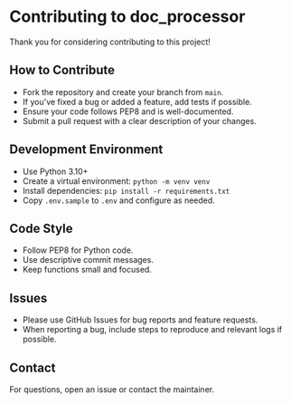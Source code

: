 # Contributing to doc_processor

Thank you for considering contributing to this project!

## How to Contribute

- Fork the repository and create your branch from `main`.
- If you've fixed a bug or added a feature, add tests if possible.
- Ensure your code follows PEP8 and is well-documented.
- Submit a pull request with a clear description of your changes.

## Development Environment

- Use Python 3.10+
- Create a virtual environment: `python -m venv venv`
- Install dependencies: `pip install -r requirements.txt`
- Copy `.env.sample` to `.env` and configure as needed.

## Code Style

- Follow PEP8 for Python code.
- Use descriptive commit messages.
- Keep functions small and focused.

## Issues

- Please use GitHub Issues for bug reports and feature requests.
- When reporting a bug, include steps to reproduce and relevant logs if possible.

## Contact

For questions, open an issue or contact the maintainer.

